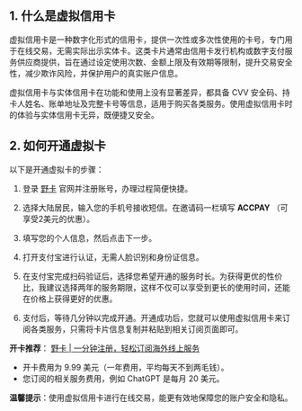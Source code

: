 ## 1. 什么是虚拟信用卡

虚拟信用卡是一种数字化形式的信用卡，提供一次性或多次性使用的卡号，专门用于在线交易，无需实际出示实体卡。这类卡片通常由信用卡发行机构或数字支付服务供应商提供，旨在通过设定使用次数、金额上限及有效期等限制，提升交易安全性，减少欺诈风险，并保护用户的真实账户信息。

虚拟信用卡与实体信用卡在功能和使用上没有显著差异，都具备 CVV 安全码、持卡人姓名、账单地址及完整卡号等信息，适用于购买各类服务。使用虚拟信用卡时的体验与实体信用卡无异，既便捷又安全。

## 2. 如何开通虚拟卡

以下是开通虚拟卡的步骤：

1. 登录 [野卡](https://bit.ly/bewildcard) 官网并注册账号，办理过程简便快捷。
   
2. 选择大陆居民，输入您的手机号接收短信。在邀请码一栏填写 **ACCPAY** （可享受2美元的优惠）。

3. 填写您的个人信息，然后点击下一步。

4. 打开支付宝进行认证，无需人脸识别和身份证信息。

5. 在支付宝完成扫码验证后，选择您希望开通的服务时长。为获得更优的性价比，我建议选择两年的服务期限，这样不仅可以享受到更长的使用时间，还能在价格上获得更好的优惠。

6. 支付后，等待几分钟以完成开通。开通成功后，您就可以使用虚拟信用卡来订阅各类服务，只需将卡片信息复制并粘贴到相关订阅页面即可。

**开卡推荐**： [野卡 | 一分钟注册，轻松订阅海外线上服务](https://bit.ly/bewildcard)

- 开卡费用为 9.99 美元（一年费用，平均每天不到两毛钱）。
- 您订阅的相关服务费用，例如 ChatGPT 是每月 20 美元。

**温馨提示**：使用虚拟信用卡进行在线交易，能更有效地保障您的账户安全和隐私。